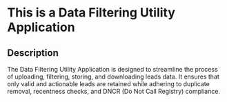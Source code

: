 # This is a Data Filtering Utility Application

## Description
The Data Filtering Utility Application is designed to streamline the process of uploading, filtering, storing, and downloading leads data. It ensures that only valid and actionable leads are retained while adhering to duplicate removal, recentness checks, and DNCR (Do Not Call Registry) compliance.